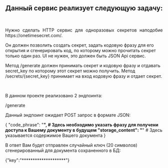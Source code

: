 <div id="header" align="center">
<h2>Данный сервис реализует следующую задачу:</h2>
</div>
<br>
<p align="justify">
Нужно сделать HTTP сервис для одноразовых секретов наподобие https://onetimesecret.com/.

Он должен позволить создать секрет, задать кодовую фразу для его открытия и cгенерировать код, по которому можно прочитать секрет только один раз. UI не нужен, это должен быть JSON Api сервис.

Метод /generate должен принимать секрет и кодовую фразу и отдавать secret_key по которому этот секрет можно получить.
Метод /secrets/{secret_key} принимает на вход кодовую фразу и отдает секрет.
</p>
<br>

В данном проекте реализовано 2 эндпоинта:


/generate

Данный эндпоинт ожидает POST запрос в формате JSON:

{
    "code_phrase": "******",      # Здесь необходимо указать фразу для получени доступа к Вашему документу в будущем
    "storage_content": "******"   # Здесь указывается содержимое Вашего документа
}

В ответ Вам будет отправлен случайный ключ (20 символов) сгенерированный для документа сохраненного в БД:

{"key":"********************"}
